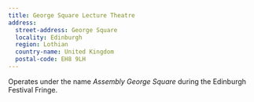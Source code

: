 ```yaml
---
title: George Square Lecture Theatre
address:
  street-address: George Square
  locality: Edinburgh
  region: Lothian
  country-name: United Kingdom
  postal-code: EH8 9LH
---
```

Operates under the name _Assembly George Square_ during the Edinburgh Festival Fringe.
